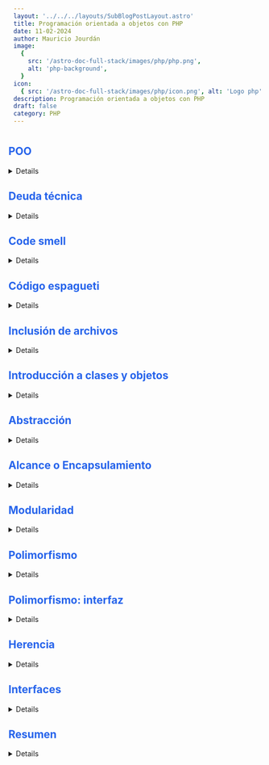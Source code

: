 ```yaml
---
layout: '../../../layouts/SubBlogPostLayout.astro'
title: Programación orientada a objetos con PHP
date: 11-02-2024
author: Mauricio Jourdán
image:
  {
    src: '/astro-doc-full-stack/images/php/php.png',
    alt: 'php-background',
  }
icon:
  { src: '/astro-doc-full-stack/images/php/icon.png', alt: 'Logo php' }
description: Programación orientada a objetos con PHP
draft: false
category: PHP
---
```

<style>
  h1 { color: #713f12; }
  h2 { color: #2563eb; }
  h3 { color: #a855f7; }
  img {
    width: 100%;
    height: 100%;
    object-fit: cover;
  }
  pre {
    padding: 10px;
  }
    table {
    border-collapse: collapse; /* Elimina el espacio entre las celdas */
    width: 100%; /* Ancho de la tabla */
    margin: 0 auto; /* Centrar la tabla */
    text-align: center;
  }

  th, td {
    border: 1px solid #ddd; /* Borde de las celdas */
    padding: 8px; /* Relleno de las celdas */
    /* text-align: left;  */
  }

  th {
    background-color: #f2f2f2; /* Color de fondo del encabezado */
    font-weight: bold; /* Peso de la fuente del encabezado */
  }

  tr:nth-child(even) {
    background-color: #f9f9f9; /* Color de fondo de las filas pares */
  }  
</style>

## POO 

<details>

La POO (programación orientada a objetos) es un paradigma compuesto por técnicas que nos ayudará a hacer menos líneas de código y que este sea más reutilizable.

Estos serían los pasos que debemos seguir para tener una POO:

- Crear la clase, esta se trata de un molde para crear objetos.
- Crear una instancia, el objeto es la instancia de la clase.

```php
<?php

class User {
    public $type;
}

class Admin {
    public function greet() {
        return "Hola admin";
    }
}

$user = new User;
$user->type = new Admin;
echo $user->type->greet();
```

</details>

## Deuda técnica

<details>

La deuda técnica es el coste y los intereses a pagar por hacer mal las cosas. Esto paso por que como programadores queremos programar algo rápido hoy y que funcione, pero a futuro cuando volvamos a nuestro código nos daremos cuenta que no es difícil de modificar.

Tenemos que programar bien.

**Cómo evitar la deuda técnica**
- Tenemos que programar con pruebas.
- Documentar a tiempo
- Refactorizar (mejorar) de inmediato nuestro código.


**Deuda técnica**

Es algo que en cualquier momento debemos pagar, y esto hace referencia al Re-trabajo. Generalmente es causado cuando queremos realizar las tareas muy rápido sin medir las consecuencias que se pueden dar a futuro, solo que importa en el momento es que las cosas funcionen, lo cual ocasiona una deuda que a futuro acumula muchos intereses y al momento de pagarla se lleva más del tiempo estimado y quizás impagable.

La recomendación es la siguiente:

- Comprender bien el concepto, para reducir el impacto.
- Programar muy bien completo con lo necesario para no dejar aquellas deudas técnicas.
- Debemos programar con pruebas.
- Documentar a tiempo y refactorizar.

</details>

## Code smell

<details>

Hace referencia al mal olor del código. Este concepto no se refiere a errores técnicos, sino a errores de orden y diseño. Esto sucede mucho cuando intentamos crear soluciones a partir de otras soluciones.

La solución a estos casos es crear una abstracción.

Cómo evitarlo
Para esto debemos hacer una programación más limpia, y reusable. Tenemos que evitar crear grandes métodos, o sea, programación estructura dentro de clases. También evitar crear grandes clases o superclases.

Y sin duda, nosotros debemos evitar a toda costa copiar y pegar código.

> Recuerda: el sistema va a funcionar pero a futuro va a ser horrible de mantener, hasta imposible.

</details>

## Código espagueti

<details>

Un código espagueti es código que está estructurado mediante if, while, for netamente, todo en un mismo archivo donde solamente buscamos resolver el problema. Cuando creamos código estructurado corremos peligro de crear código espagueti. La OOP nos ayuda evitarlo.

El dinero en esta profesión está en el mantenimiento del código.

**Cómo evitar el código espagueti**

- Resolver el problema
- Crea de forma lógica y coherente diferentes métodos que reemplacen tus estructuras de control.
- Crea una o varias clases dependiendo el caso.

</details>

## Inclusión de archivos

<details>

Vamos a ver un concepto técnico que hace referencia a la inclusión de archivos, este seria un paso previo a la programación orientada a objetos. Cuando hablamos de programación orientada a objetos entendemos este concepto como algo exageradamente complejo, sin embargo, vamos a ver este término que nos va a ayudar a entender con mucha claridad que queremos decir con crear clases, con crear objetos, etc. Sentencias:

Include: Nos permite incluir un archivo dentro de otro.

Require : De igual forma permite incluir un archivo, solo que esta función es mucho más exigente, básicamente sí aquí el archivo no existe el sistema se va a detener y lo va a exigir.

Require_once : Hace lo mismo que el anterior, pero que si por equivocación incluyes el archivo varias veces este sistema te va a permitir evaluar eso y evitar así un error.


```php
<?php
// greet.php
function greet($name, $message)
{
    return "$name, $message";
}
```

```php

<?php
// index.php
include 'greet.php';
// require 'greet.php';
// require_once 'greet.php';

echo greet('Italo', 'Cómo estás...');
```
</details>

## Introducción a clases y objetos

<details>

La clase es el molde con el cual crearemos nuestros objetos. Para crear una clase y después un objeto lo hacemos así:

```php
<?php

class User {
    public $type;
}

class Admin {
    public function greet() {
        return "Hola admin";
    }
}

$user = new User;
$user->type = new Admin;
echo $user->type->greet();
```

Y después partirlos en módulos:

```php
// index.php

<?php
require_once './user.php';
require_once './admin.php';

$usuario = new User;
$usuario->type = new Admin;
echo $usuario->type->greet();
```

```php
// Person.php

<?php

class Person {
    public function greet() {
        return "Hola $this->name";
    }
}
```

```php
// User.php
<?php

class User {
    public $type;
}
```

```php
// Admin.php

<?php
include_once('Person.php')

class Admin extends Person {
    public $name = 'Administrador';
}
```

Las clases son los moldes. A partir de ese molde creamos diferentes objetos. 

**CARACTERÍSTICAS**

- modularidad
- abstracción
- polimorfismo
- herencia

Son diferentes conceptos que van relacionados. Vamos a crear clases y a partir de ella vamos a crear objetos. 

Una clase requiere la palabra reservada **class**. Para crear un objeto a partir de esta clase utilizamos una palabra reservada que dice **new**.

**This**: Con this hacemos referencia a diferentes elementos que forman parte de la clase. La programación orienta a objetos permite crear código aislado realmente.

</details>

## Abstracción

<details>

Una clase abstracta es aquella en donde únicamente se definen o firman los atributos y/o métodos que otras clases deberán implementar al querer utilizar esta clase. En otras palabras, una clase abstracta es una clase que tiene métodos generales que definen que es lo que debe hacer pero no se sabe cómo va a realizar estas acciones y es tarea de las clases que implementan esta clase abstracta definir como van a realizar estas tareas.

Estas clases son conocidas como Super Clases o Clases Padre y tienen las siguientes características:

- Una clase abstracta se define como una clase padre o super clase
- Una clase abstracta únicamente define o firma los métodos y atributos a implementar
- Una clase abstracta no puede ser instancia directamente

Es básicamente lo que nos ayuda a abstraer, a pensar en el resultado final antes de que vayamos a la programación.

En este momento estamos declarando en la interfaz lo que queremos.

```php
// StoreInterface.php
<?php

interface StoreInterface {
    public function get(); // solo declaramos
}
```

Las interfaces serán contratos que indicarán que es lo que se debe de hacer sin proveer ninguna funcionalidad.

Se acostumbra que los archivos que contengan al final la palabra interface.

Para implementar una interfaz en una clase ponemos la palabra reservada implements después del nombre de la clase.

Cuando implementamos una interface estamos obligados a desarrollar los métodos declarados en la interface. Debemos respetar el contrato.

```php
// Database.php
<?php

require_once './store_interface';

class Database implements StoreInterface {
    public function get() {
        # code...
    }
}
```

Otro ejemplo. Creamos una clase abstracta llamada Base utilizando la palabra clave abstract. 

Una clase abstracta puede tener métodos abstractos, que no se definen solo se declaran (como con las interfaces).

```php
// Base.php
<?php

abstract class Base {
    public function get() {
        # code...
    }

    abstract public function store();
}
```

Y al momento de extender una clase abstracta debemos implementar los métodos abstractos.

```php
// Cached.php
<?php
require_once './base.php';

class Cached extends Base
{
    public function store() {
        # code...
    }
}
```

Abstraer es aislar, separar u organizar pensando siempre en el resultado final. Describe el resultado final.

Diferencia en entre clase abstracta e interfaz -> https://www.youtube.com/watch?v=riGDna9zme4

Ejemplo final. Creamos una clase para implementar la abstracción definiendo las propiedades y métodos que requiero para la autenticación.

```php
// Auth.php

class Auth {

  protected $email;
  protected $password;

  public function login() {
    //
  }

  public function validate() {
    //
  }
}
```

**CLASES ABSTRACTAS** 

- NO permite crear objetos a partir de una clase abstracta - Es decir permite crear Jerarquiar, pero no permite crear instancias
- Pueden tener estado (Atributos de las propiedades de los valores que se pueden guardar ) y comportamiento (Métodos o funciones)
- Inician Jerarquías de clases (clases generales y otras clases especializadas)

**INTERFACES** 
- Ayudan a crear jerarquías de clases.
- Nos ayudan a simular la HERENCIA múltiple (una clase puede heredar mas de una clase a la vez)

</details>

## Alcance o Encapsulamiento

<details>

El **alcance** hace referencia al **encapsulamiento o principio de ocultación**. Esto nos ayuda cuando estamos trabajando con herencia.

```php
<?php

class User {
    // public - Se puede acceder desde todo el sistema
    // protected - Solo se pueden acceder desde las clases que hereden de esta
    // private - Nadie puede acceder, ni siquiera los hijos.

    public const PAGINATE = 25;

    public $username;
    // protected $username;
    // private  $username;

    public function getUsername() {
        # code...
    }

    // Poner en mayúsculas nos ayuda crear rutas absolutas y no relativas var_dump(__DIR__);
}
```

Para esconder datos vamos a utilizar los modificadores de acceso (se pueden aplicar a constantes, propiedades y métodos):

- Public → Puede ser accedido por todos. Dentro de la clase, fuera de ella y también heredada.
- Protected → Podrá ser accedido a nivel de la clases, paquetes y Subclases (las clases hijas).
- Private → Solo puede ser accedido a nivel de clases, esto quiere decir, que solo puede ser accedido a nivel de la clase, o sea, por ella misma.

</details>

## Modularidad

<details>

Esta no es una técnica de programación, pero si es algo con lo que debemos cumplir para que a futuro se más fácil la mantenibilidad. Este concepto aplica views, models, controllers, helpers, etc.

Debemos pensar en módulos, no en un solo archivo con todo el código.

Este hace referencia a tener pequeños archivos que al unirlos forman el sistema en si.

</details>

## Polimorfismo

<details>

El polimorfismo significa varias formas. Esto quiere decir que si un mismo elemento si se comporta de diferentes maneras y otorga diferentes resultados quiere decir que aplica el término de polimorfismo.

```php
// index.php
<?php

abstract class Base {
    protected $name;

    private function getClassName() {
        return get_called_class();   // Método de php que muestra la clase que nos esta llamando
    }

    public function login() {
        return "<p>Mi nombre es $this->name desde la clase {$this->getClassName()} <br><p>";
    }
}

class Admin extends Base {
    public function __construct($name)    // constructor
    {
        $this->name = $name;
    }
}

class User extends Base {
    public function __construct($name) {
        $this->name = $name;
    }
}

class Guest extends Base {
    protected $name = 'invitado';
}

$guest = new Guest();
echo $guest->login();

$admin = new Admin('Helena');
echo $admin->login();

$user = new User('John Moore');
echo $user->login();
```

```sh
php -S localhost:8000
```
</details>

## Polimorfismo: interfaz

<details>

Una interfaz se puede usar para crear diferentes métodos que se comporten de maneras distintas, pero esta sirve como plantilla, y sin querer queriendo ya estamos trabajando usando polimorfismo.

```php
// index.php
<?php
require_once "./user.php";
require_once "./post.php";

$user = new User();
echo $user->all();

$post = new Post();
echo $post->all();
```

```php
// SearchInterface.php
<?php

interface Search {
  public function all();
}
```

```php
// User.php
<?php

require_once "./search_interface.php";

class User implements Search {
  public function all() {
    return "Obteniendo los Usuarios";
  }
}
```

```php
// Post.php
<?php

require_once "./search_interface.php";

class Post implements Search {
  public function all() {
    return "Obteniendo los Post";
  }
}
```

</details>

## Herencia

<details>

La herencia nos permitirá crear nuevas clases a partir de otras. O sea, vamos reutilizar código. Quiere decir, que vamos a hacer una abstracción para generar una súper clases general que después utilicemos para crear otras clases.

En la herencia también tendremos una jerarquía de padre e hijo.
En OOP, la clase padre siempre la encontraremos como la 'Súperclase' y los hijos como 'subclase'.
Y a través de encapsulamiento vamos a poder definir que puede heredar el hijo y que no.

El método constructor nos permite inicializar las variables del objeto.

```php
<?php

class User {
    public $name;

    public function __construct($name) {
        $this->name = $name;
    }
}
```

Y para crear una herencia utilizamos la palabra reservada extends seguido del nombre de la clases.

```php
<?php

class Admin extends User {
    // ...
}
```

Para evitar que se incumpla los principios SOLID 2 y 3, podemos utilizar la palabra reservada final al principio del método. También, podemos utilizar este la palabra reservado final en una clase, pero esto significa que no puede ser heredada.

```php
<?php

class User {
    public $name;

    final public function __construct($name) {
        $this->name = $name;
    }
}
```

**Herencia**

Nos permite heredar los métodos y propiedades de la clase padre o madre a las subclases hijas.

Con la palabra final no podemos sobreescribir los métodos de la clase padre o madre.

Cuando declaramos una clase con la palabra final nos indica que esa clase no se puede heredar, por lo que se presentara un error al momento de ejecutar el código. De esta forma se evitaría la herencia de la clase.

La clase abstracta no se puede instanciar, pero una final si se puede instanciar.

En conclusión una herencia es utilizar todo lo que la clase padre tiene definido, si esta clase padre tiene 5 métodos, estos los tendran las clases que se hereden a partir de allí.

</details>

## Interfaces

<details>

Una interfaz se desarrolla y se implementa en una clase, al implementarla nosotros estamos obligados a desarrollar todos los métodos que la interfaz define.

Esto quiere decir, que una interfaz no puede hacer nada por si sola, lo que significa que las clases hijas están encargadas de definir el comportamiento de todos los métodos abstractos de forma obligatoria.

En palabras más sencillas, las interfaces serán contratos que indicarán que es lo que se debe de hacer sin proveer ninguna funcionalidad.

```php
<?php

<?php

interface Person{
    public function getName();
}

class Admin implements Person{
  public $name;
  public function __construct($name){
    $this->name = $name;
  }
    public function getName(){
        return $this->name;
    }
}

$admin = new Admin('Lynda');
echo $admin->getName();

?>
```
</details>

## Resumen

<details>

La programación orientada a objetos es una forma de programar, un paradigma o una técnica. Los conceptos que aquí aprendiste te servirán en PHP y en otros lenguajes de programación. Recordemos que para programar de esta forma en realidad debemos crear objetos, y un objeto es una instancia de una clase y una clase es el molde. Ejemplo:

- Programación orientada a objetos: es la técnica.
- PHP: es el lenguaje de programación (donde implementamos la técnica).

Podemos resumir los diferentes conceptos de la siguiente manera:

1. Herencia: compartir métodos entre clases padres y clases hijas.
2. Abstracción: significa aislar, separar y sacar.
3. Polimorfismo: capacidad o virtud que tienen los métodos donde, por ejemplo, un mismo método puede tener diferentes comportamientos y dar diferentes resultados.
4. Modularidad: este principio básicamente nos ayuda a tener cada vez piezas de código más pequeñas y entendibles, donde cada pieza es un módulo y muchos módulos forman el sistema entero.
5. Encapsulamiento: un objeto debe estar aislado y ser un módulo natural. Esto se cumple aplicando la protección a las propiedades impidiendo su modificación y básicamente se refiere a controlar el acceso.

Al entender este estilo conseguimos organizar mucho mejor nuestro código agrupando tareas comunes para crear una sola solución y usarla las veces que sean necesarias en nuestro proyecto. Evitamos con esto repetir código y ganamos mucho al dar mantenimiento en el futuro.

1. Comienza con la palabra reservada class.
2. El código va entre llaves { }.
3. La información se guarda en propiedades que pueden ser públicas, privadas o protegidas.
4. Cada acción la colocamos en métodos que básicamente son funciones o bloques de código dentro de una clase.
5. $this es una variable reservada por el lenguaje que podemos usar para acceder a elementos propios, siempre y cuando estemos en la instancia de la clase.
6. new es la palabra clave usada para crear un objeto a partir de una clase.

En el mundo de la programación tenemos muchas técnicas y formas, podemos instanciar una clase dentro de otra y navegar por sus métodos sin restricción.

```php
<?php
  
class User 
{
  public $type;
}

class Admin 
{
  public function greet() 
  {
    echo "Hola Administrador";
  }
}

$user = new User;
$user->type = new Admin;
$user->type->greet();
```

```php
<?php
  
class Person 
{
  
    public function greet() 
    {
        echo "Hola $this->name";
    }

}

class User 
{
    public $type;
}

class Admin extends Person 
{
    public $name = 'Administrador';
}

$user = new User;
$user->type = new Admin;
$user->type->greet();
```

Son conceptos, métodos o formas que usamos a veces sin saber que estos conceptos existen. Revisa en detalle cada cosa y trata de hacer un ejercicio por concepto para que estos formen parte de ti.

</details>